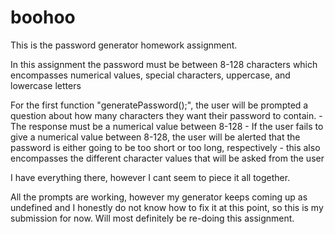 # boohoo
This is the password generator homework assignment.

In this assignment the password must be between 8-128 characters which encompasses numerical values, special characters, uppercase, and lowercase letters

For the first function "generatePassword();", the user will be prompted a question about how many characters they want their password to contain.
    - The response must be a numerical value between 8-128
    - If the user fails to give a numerical value between 8-128, the user will be alerted that the password is either going to be too short or too long, respectively
    - this also encompasses the different character values that will be asked from the user

I have everything there, however I cant seem to piece it all together. 

All the prompts are working, however my generator keeps coming up as undefined and I honestly do not know how to fix it at this point, so this is my submission for now. Will most definitely be re-doing this assignment. 


